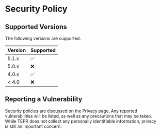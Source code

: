 # Security Policy

## Supported Versions

The following versions are supported.

| Version | Supported          |
| ------- | ------------------ |
| 5.1.x   | :white_check_mark: |
| 5.0.x   | :x:                |
| 4.0.x   | :white_check_mark: |
| < 4.0   | :x:                |

## Reporting a Vulnerability

Security policies are discussed on the Privacy page. Any reported vulnerabilities will be listed, as well as any precautions that may be taken. While TEPR does not collect any personally identifiable information, privacy is still an important concern. 
